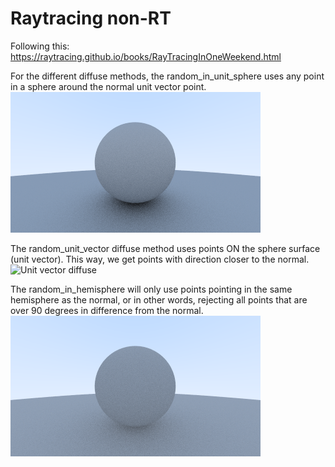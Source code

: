 # Raytracing non-RT

Following this: https://raytracing.github.io/books/RayTracingInOneWeekend.html


For the different diffuse methods, the random_in_unit_sphere uses any point in a sphere around the normal unit vector point.
![Unit sphere diffuse](https://github.com/grantsadie/Raytracing-non-RT/blob/master/random_in_unit_sphere_diffuse.png)

The random_unit_vector diffuse method uses points ON the sphere surface (unit vector). This way, we get points with direction closer to the normal.
![Unit vector diffuse](https://github.com/grantsadie/Raytracing-non-RT/blob/master/random_in_unit_vector_diffuse.png)

The random_in_hemisphere will only use points pointing in the same hemisphere as the normal, or in other words, rejecting all points that are over 90 degrees in difference from the normal.
![Unit vector diffuse](https://github.com/grantsadie/Raytracing-non-RT/blob/master/random_in_hemisphere_diffuse.png)

